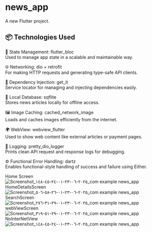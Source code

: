 # news_app

A new Flutter project.

## 📦 Technologies Used

🎯 State Management: flutter_bloc  
Used to manage app state in a scalable and maintainable way.

🌐 Networking: dio + retrofit  
For making HTTP requests and generating type-safe API clients.

🧩 Dependency Injection: get_it  
Service locator for managing and injecting dependencies easily.

💾 Local Database: sqflite  
Stores news articles locally for offline access.

🖼️ Image Caching: cached_network_image  
Loads and caches images efficiently from the internet.

🌍 WebView: webview_flutter  
Used to show web content like external articles or payment pages.

📝 Logging: pretty_dio_logger  
Prints clean API request and response logs for debugging.

⚙️ Functional Error Handling: dartz  
Enables functional-style handling of success and failure using Either.

Home Screen 
![Screenshot_٢٠٢٥-٠٦-٢٣-٠١-٢٤-٤٥-١٤٨_com example news_app](https://github.com/user-attachments/assets/2032467a-39a8-468b-bbe0-d4800f204969)
HomeDetailsScreen 
![Screenshot_٢٠٢٥-٠٦-٢٣-٠١-٢٦-٥٨-٥٠٦_com example news_app](https://github.com/user-attachments/assets/c41aadc2-6d73-4e68-b8f9-05ae7c08f10b)
SearchScreen
![Screenshot_٢٠٢٥-٠٦-٢٣-٠١-٢٩-٣١-٢٧٦_com example news_app](https://github.com/user-attachments/assets/ba15bfe1-a628-4a80-8597-816b01b5e2e4)
webViewScreen
![Screenshot_٢٠٢٥-٠٦-٢٣-٠١-٢٩-٥١-٣١٩_com example news_app](https://github.com/user-attachments/assets/bd71e5b8-7b86-4905-853c-43c1af74b5c1)
NoInterNetView
![Screenshot_٢٠٢٥-٠٦-٢٣-٠١-٢٤-٤٥-١٤٨_com example news_app](https://github.com/user-attachments/assets/2032467a-39a8-468b-bbe0-d4800f204969)





